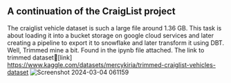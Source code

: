 ## A continuation of the CraigList project
The craiglist vehicle dataset is such a large file around 1.36 GB. This task is about loading it into a bucket storage on google cloud services and later creating a pipeline to export it to snowflake and later transform it using DBT.
Well, Trimmed mine a bit. Found in the ipynb file attached. 
The link to trimmed dataset🔗[link] https://www.kaggle.com/datasets/mercykiria/trimmed-craiglist-vehicles-dataset
![Screenshot 2024-03-04 061159](https://github.com/mercycheeky/CraigDataLoad/assets/56400871/acf7d445-36b1-4ddb-9840-a8f3011eac7e)
